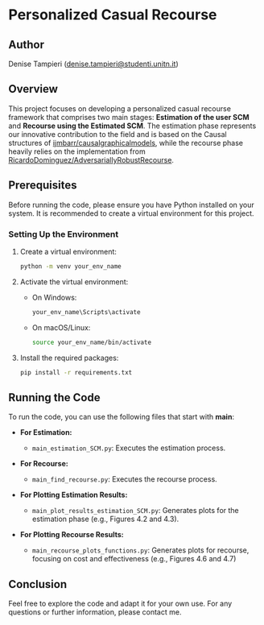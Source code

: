 # Personalized Casual Recourse

## Author
Denise Tampieri (denise.tampieri@studenti.unitn.it)

## Overview
This project focuses on developing a personalized casual recourse framework that comprises two main stages: **Estimation of the user SCM** and **Recourse using the Estimated SCM**. The estimation phase represents our innovative contribution to the field and is based on the Causal structures of [ijmbarr/causalgraphicalmodels](https://github.com/ijmbarr/causalgraphicalmodels), while the recourse phase heavily relies on the implementation from [RicardoDominguez/AdversariallyRobustRecourse](https://github.com/RicardoDominguez/AdversariallyRobustRecourse).

## Prerequisites
Before running the code, please ensure you have Python installed on your system. It is recommended to create a virtual environment for this project.

### Setting Up the Environment
1. Create a virtual environment:
   ```bash
   python -m venv your_env_name
   ```

2. Activate the virtual environment:
   - On Windows:
     ```bash
     your_env_name\Scripts\activate
     ```
   - On macOS/Linux:
     ```bash
     source your_env_name/bin/activate
     ```

3. Install the required packages:
   ```bash
   pip install -r requirements.txt
   ```

## Running the Code
To run the code, you can use the following files that start with **main**:

- **For Estimation:**
  - `main_estimation_SCM.py`: Executes the estimation process.
  
- **For Recourse:**
  - `main_find_recourse.py`: Executes the recourse process.

- **For Plotting Estimation Results:**
  - `main_plot_results_estimation_SCM.py`: Generates plots for the estimation phase (e.g., Figures 4.2 and 4.3).
  
- **For Plotting Recourse Results:**
  - `main_recourse_plots_functions.py`: Generates plots for recourse, focusing on cost and effectiveness (e.g., Figures 4.6 and 4.7)

## Conclusion
Feel free to explore the code and adapt it for your own use. For any questions or further information, please contact me.
```
